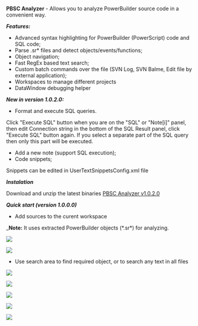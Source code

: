 
**PBSC Analyzer** - Allows you to analyze PowerBuilder source code in a convenient way.

***Features:***
* Advanced syntax highlighting for PowerBuilder (PowerScript) code and SQL code;
* Parse .sr\* files and detect objects/events/functions;
* Object navigation;
* Fast RegEx based text search;
* Custom batch commands over the file (SVN Log, SVN Balme, Edit file by external application);
* Workspaces to manage different projects
* DataWindow debugging helper

***New in version 1.0.2.0:***
* Format and execute SQL queries.

Click "Execute SQL" button when you are on the "SQL" or "Note[i]" panel, then edit Connection string in the bottom of the SQL Result panel, click "Execute SQL" button again.
If you select a separate part of the SQL query then only this part will be executed.
* Add a new note (support SQL execution);
* Code snippets;

Snippets can be edited in UserTextSnippetsConfig.xml file

***Instalation***

Download and unzip the latest binaries [PBSC Analyzer v1.0.2.0](https://github.com/sashazjukov/PBSCAnalyzer/releases)

***Quick start (version 1.0.0.0)***
* Add sources to the curent workspace

_**Note:** It uses extracted PowerBuilder objects (\*.sr\*) for analyzing.

![](/docimages/2016-08-31_18-53-28.jpg)

![](/docimages/2016-08-31_18-54-19.jpg)

* Use search area to find required object, or to search any text in all files
 
![](/docimages/2016-08-31_18-56-56.jpg)

![](/docimages/2016-08-31_18-59-18.jpg)

![](/docimages/2016-08-31_20-06-15.jpg)

![](/docimages/2016-08-31_19-06-03.jpg)

![](/docimages/2016-08-31_18-56-30.jpg)


